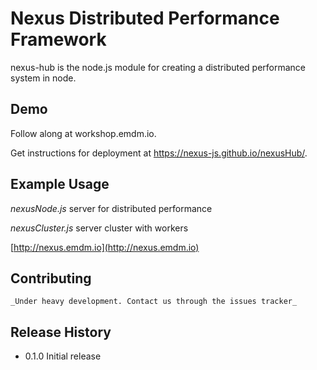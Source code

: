 # Nexus Distributed Performance Framework

nexus-hub is the node.js module for creating a distributed performance system in node.

## Demo

Follow along at workshop.emdm.io.

Get instructions for deployment at https://nexus-js.github.io/nexusHub/.

## Example Usage

_nexusNode.js_ server for distributed performance

_nexusCluster.js_ server cluster with workers

[http://nexus.emdm.io](http://nexus.emdm.io)

## Contributing

    _Under heavy development. Contact us through the issues tracker_

## Release History

* 0.1.0 Initial release

